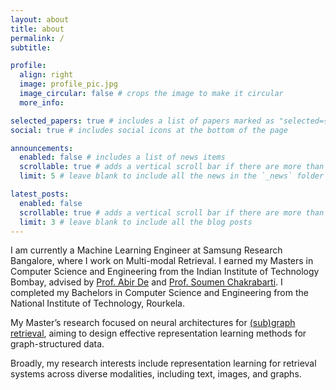 ```yaml
---
layout: about
title: about
permalink: /
subtitle: 

profile:
  align: right
  image: profile_pic.jpg
  image_circular: false # crops the image to make it circular
  more_info:

selected_papers: true # includes a list of papers marked as "selected={true}"
social: true # includes social icons at the bottom of the page

announcements:
  enabled: false # includes a list of news items
  scrollable: true # adds a vertical scroll bar if there are more than 3 news items
  limit: 5 # leave blank to include all the news in the `_news` folder

latest_posts:
  enabled: false
  scrollable: true # adds a vertical scroll bar if there are more than 3 new posts items
  limit: 3 # leave blank to include all the blog posts
---
```


I am currently a Machine Learning Engineer at Samsung Research Bangalore, where I work on Multi-modal Retrieval. I earned my Masters in Computer Science and Engineering from the Indian Institute of Technology Bombay, advised by <a href="https://abir-de.github.io/">Prof. Abir De</a> and <a href="https://www.cse.iitb.ac.in/~soumen/">Prof. Soumen Chakrabarti</a>. I completed my Bachelors in Computer Science and Engineering from the National Institute of Technology, Rourkela.

My Master’s research focused on neural architectures for <a href="https://arxiv.org/abs/2409.17687">(sub)graph retrieval</a>, aiming to design effective representation learning methods for graph-structured data.

Broadly, my research interests include representation learning for retrieval systems across diverse modalities, including text, images, and graphs.